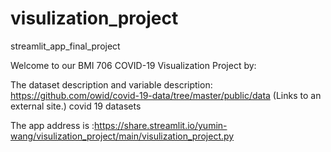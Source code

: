# visulization_project
streamlit_app_final_project

Welcome to our BMI 706 COVID-19 Visualization Project by: 

The dataset description and variable description: https://github.com/owid/covid-19-data/tree/master/public/data (Links to an external site.)  covid 19 datasets

The app address is :https://share.streamlit.io/yumin-wang/visulization_project/main/visulization_project.py


